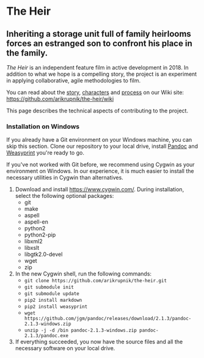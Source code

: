 # The Heir

## Inheriting a storage unit full of family heirlooms forces an estranged son to confront his place in the family.

*The Heir* is an independent feature film in active development in 2018.
In addition to what we hope is a compelling story, the project is an experiment in applying collaborative, agile methodologies to film.

You can read about the [story](https://github.com/arikrupnik/the-heir/wiki/Plot-Outline), [characters](https://github.com/arikrupnik/the-heir/wiki/Characters-and-Cast) and [process](https://github.com/arikrupnik/the-heir/wiki/Process) on our Wiki site: <https://github.com/arikrupnik/the-heir/wiki>

This page describes the technical aspects of contributing to the project.

### Installation on Windows

If you already have a Git environment on your Windows machine, you can skip this section.
Clone our repository to your local drive, install [Pandoc](http://pandoc.org/) and [Weasyprint](http://weasyprint.org/) you're ready to go.

If you've not worked with Git before, we recommend using Cygwin as your environment on Windows.
In our experience, it is much easier to install the necessary utilities in Cygwin than alternatives.

1. Download and install <https://www.cygwin.com/>. During installation, select the following optional packages:
   * git
   * make
   * aspell
   * aspell-en
   * python2
   * python2-pip
   * libxml2
   * libxslt
   * libgtk2.0-devel
   * wget
   * zip
2. In the new Cygwin shell, run the following commands:
   * `git clone https://github.com/arikrupnik/the-heir.git`
   * `git submodule init`
   * `git submodule update`
   * `pip2 install markdown`
   * `pip2 install weasyprint`
   * `wget https://github.com/jgm/pandoc/releases/download/2.1.3/pandoc-2.1.3-windows.zip`
   * `unzip -j -d /bin pandoc-2.1.3-windows.zip pandoc-2.1.3/pandoc.exe`
3. If everything succeeded, you now have the source files and all the necessary software on your local drive.
